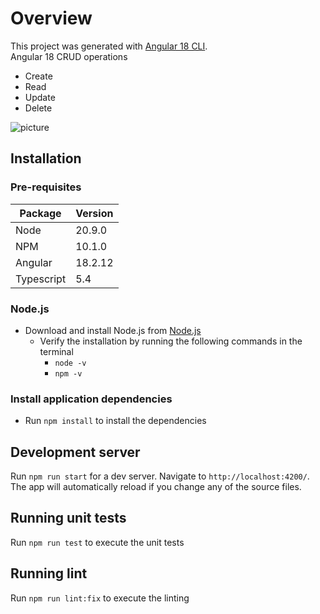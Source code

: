 # Overview

This project was generated with [Angular 18 CLI](https://github.com/angular/angular-cli/tree/18.2.12).<br>
Angular 18 CRUD operations
* Create
* Read
* Update
* Delete

![picture](./src/assets/ng-crud.gif)

## Installation

### Pre-requisites

| Package    | Version |
|------------|---------|
| Node       | 20.9.0  |
| NPM        | 10.1.0  |
| Angular    | 18.2.12 |
| Typescript | 5.4     |

### Node.js
  * Download and install Node.js from [Node.js](https://nodejs.org/en/)
    * Verify the installation by running the following commands in the terminal
        * `node -v`
        * `npm -v`

### Install application dependencies
  * Run `npm install` to install the dependencies

## Development server

Run `npm run start` for a dev server. Navigate to `http://localhost:4200/`. The app will automatically reload if you change any of the source files.

## Running unit tests

Run `npm run test` to execute the unit tests

## Running lint

Run `npm run lint:fix` to execute the linting
